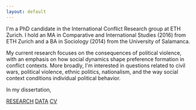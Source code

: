 ```yaml
---
layout: default
---
```


I'm a PhD candidate in the International Conflict Research group at ETH Zurich. I hold an MA in Comparative and International Studies (2016) from ETH Zurich and a BA in Sociology (2014) from the University of Salamanca.

My current research focuses on the consequences of political violence, with an emphasis on how social dynamics shape preference formation in conflict contexts. More broadly, I'm interested in questions related to civil wars, political violence, ethnic politics, nationalism, and the way social context conditions individual political behavior.

In my dissertation,




[RESEARCH](./research.html)
[DATA](./data.html)
[CV](./files/cv.pdf)
